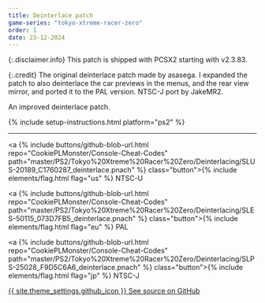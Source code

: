 ```yaml
---
title: Deinterlace patch
game-series: "tokyo-xtreme-racer-zero"
order: 1
date: 23-12-2024
---
```


{:.disclaimer.info}
This patch is shipped with PCSX2 starting with v2.3.83.

{:.credit}
The original deinterlace patch made by asasega. I expanded the patch to also deinterlace the car previews in the menus, and the rear view mirror,
and ported it to the PAL version. NTSC-J port by JakeMR2.

An improved deinterlace patch.

{% include setup-instructions.html platform="ps2" %}

***

<a {% include buttons/github-blob-url.html repo="CookiePLMonster/Console-Cheat-Codes" path="master/PS2/Tokyo%20Xtreme%20Racer%20Zero/Deinterlacing/SLUS-20189_C1760287_deinterlace.pnach" %} class="button">{% include elements/flag.html flag="us" %} NTSC-U</a>

<a {% include buttons/github-blob-url.html repo="CookiePLMonster/Console-Cheat-Codes" path="master/PS2/Tokyo%20Xtreme%20Racer%20Zero/Deinterlacing/SLES-50115_073D7FB5_deinterlace.pnach" %} class="button">{% include elements/flag.html flag="eu" %} PAL</a>

<a {% include buttons/github-blob-url.html repo="CookiePLMonster/Console-Cheat-Codes" path="master/PS2/Tokyo%20Xtreme%20Racer%20Zero/Deinterlacing/SLPS-25028_F9D5C6A6_deinterlace.pnach" %} class="button">{% include elements/flag.html flag="jp" %} NTSC-J</a>

<a href="https://github.com/CookiePLMonster/Console-Cheat-Codes/tree/master/PS2/Tokyo%20Xtreme%20Racer%20Zero/Deinterlacing" class="button github" target="_blank">{{ site.theme_settings.github_icon }} See source on GitHub</a>
